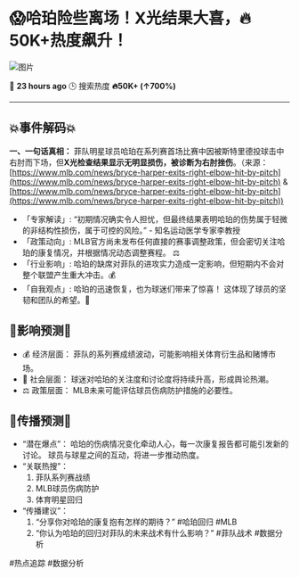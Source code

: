 # 😱哈珀险些离场！X光结果大喜，🔥50K+热度飙升！
![图片](../../tasks/2025年05月29日06时00分_美国_所有分类/19-bryce%20harper/19-bryce_harper_27_6.jpg)

📅 **23 hours ago** 🕒 搜索热度 **🔥50K+ (↑700%)**

---

## 💥事件解码💥

**一、一句话真相：** 菲队明星球员哈珀在系列赛首场比赛中因被斯特里德投球击中右肘而下场，但**X光检查结果显示无明显损伤，被诊断为右肘挫伤**。（来源：[https://www.mlb.com/news/bryce-harper-exits-right-elbow-hit-by-pitch](https://www.mlb.com/news/bryce-harper-exits-right-elbow-hit-by-pitch) & [https://www.mlb.com/news/bryce-harper-exits-right-elbow-hit-by-pitch](https://www.mlb.com/news/bryce-harper-exits-right-elbow-hit-by-pitch))

*   「专家解读」:  “初期情况确实令人担忧，但最终结果表明哈珀的伤势属于轻微的非结构性损伤，属于可控的风险。” - 知名运动医学专家李教授
*   「政策动向」: MLB官方尚未发布任何直接的赛事调整政策，但会密切关注哈珀的康复情况，并根据情况动态调整赛程。 ⚖️
*   「行业影响」: 哈珀的缺席对菲队的进攻实力造成一定影响，但短期内不会对整个联盟产生重大冲击。💰
*   「自我观点」: 哈珀的迅速恢复，也为球迷们带来了惊喜！ 这体现了球员的坚韧和团队的希望。💬

## 🌟影响预测🌟

*   💰 经济层面： 菲队的系列赛成绩波动，可能影响相关体育衍生品和赌博市场。
*   👥 社会层面： 球迷对哈珀的关注度和讨论度将持续升高，形成舆论热潮。
*   ⚖️ 政策层面： MLB未来可能评估球员伤病防护措施的必要性。

## 🚀传播预测🚀

*   “潜在爆点”： 哈珀的伤病情况变化牵动人心，每一次康复报告都可能引发新的讨论。 球员与球星之间的互动，将进一步推动热度。
*   “关联热搜”：
    1.  菲队系列赛战绩
    2.  MLB球员伤病防护
    3.  体育明星回归
*   “传播建议”：
    1.  “分享你对哈珀的康复抱有怎样的期待？”  #哈珀回归 #MLB
    2.  “你认为哈珀的回归对菲队的未来战术有什么影响？” #菲队战术 #数据分析

#热点追踪 #数据分析
